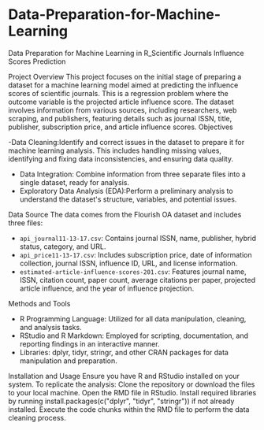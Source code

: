 # Data-Preparation-for-Machine-Learning
Data Preparation for Machine Learning in R_Scientific Journals Influence Scores Prediction

Project Overview
This project focuses on the initial stage of preparing a dataset for a machine learning model aimed at predicting the influence scores of scientific journals. This is a regression problem where the outcome variable is the projected article influence score. The dataset involves information from various sources, including researchers, web scraping, and publishers, featuring details such as journal ISSN, title, publisher, subscription price, and article influence scores.
Objectives

-Data Cleaning:Identify and correct issues in the dataset to prepare it for machine learning analysis. This includes handling missing values, identifying and fixing data inconsistencies, and ensuring data quality.
- Data Integration: Combine information from three separate files into a single dataset, ready for analysis.
- Exploratory Data Analysis (EDA):Perform a preliminary analysis to understand the dataset's structure, variables, and potential issues.

Data Source
The data comes from the Flourish OA dataset and includes three files:
- `api_journal11-13-17.csv`: Contains journal ISSN, name, publisher, hybrid status, category, and URL.
- `api_price11-13-17.csv`: Includes subscription price, date of information collection, journal ISSN, influence ID, URL, and license information.
- `estimated-article-influence-scores-201.csv`: Features journal name, ISSN, citation count, paper count, average citations per paper, projected article influence, and the year of influence projection.

Methods and Tools
   - R Programming Language: Utilized for all data manipulation, cleaning, and analysis tasks.
   - RStudio and R Markdown: Employed for scripting, documentation, and reporting findings in an interactive manner.
   - Libraries: dplyr, tidyr, stringr, and other CRAN packages for data manipulation and preparation.

Installation and Usage
Ensure you have R and RStudio installed on your system. To replicate the analysis:
    Clone the repository or download the files to your local machine.
    Open the RMD file in RStudio.
    Install required libraries by running install.packages(c("dplyr", "tidyr", "stringr")) if not already installed.
    Execute the code chunks within the RMD file to perform the data cleaning process.
